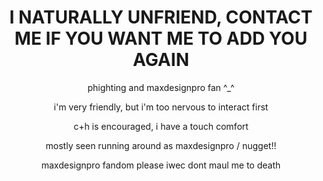 ## 
<h1 align="center">I NATURALLY UNFRIEND, CONTACT ME IF YOU WANT ME TO ADD YOU AGAIN</h1>

<p align="center">
phighting and maxdesignpro fan ^_^
</p>
<p align="center">
  i'm very friendly, but i'm too nervous to interact first
</p>
<p align="center">
  c+h is encouraged, i have a touch comfort
</p>
<p align="center">
  mostly seen running around as maxdesignpro / nugget!!
</p>
<p align="center">
  maxdesignpro fandom please iwec dont maul me to death
</p>
<!--
**TWIDDLEFINGER/TWIDDLEFINGER** is a ✨ _special_ ✨ repository because its `README.md` (this file) appears on your GitHub profile.

Here are some ideas to get you started:

- 🔭 I’m currently working on ...
- 🌱 I’m currently learning ...
- 👯 I’m looking to collaborate on ...
- 🤔 I’m looking for help with ...
- 💬 Ask me about ...
- 📫 How to reach me: ...
- 😄 Pronouns: ...
- ⚡ Fun fact: ...
-->
